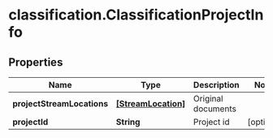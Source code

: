 # classification.ClassificationProjectInfo

## Properties
Name | Type | Description | Notes
------------ | ------------- | ------------- | -------------
**projectStreamLocations** | [**[StreamLocation]**](StreamLocation.md) | Original documents | 
**projectId** | **String** | Project id | [optional] 


